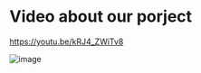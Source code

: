 # Video about our porject
https://youtu.be/kRJ4_ZWiTv8

![image](https://user-images.githubusercontent.com/90336445/171925681-1a3eafeb-f242-4a19-b84a-19600e1f1dfa.png)
